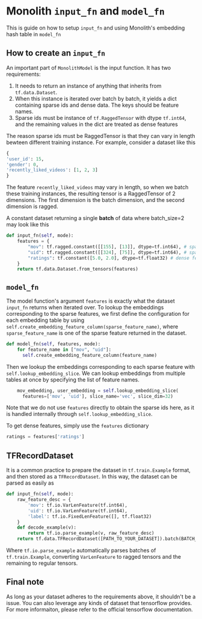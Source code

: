 # Monolith `input_fn` and `model_fn`

This is guide on how to setup `input_fn` and using Monolith's embedding hash table in `model_fn`

## How to create an `input_fn`

An important part of `MonolithModel` is the input function. It has two requirements:
1. It needs to return an instance of anything that inherits from `tf.data.Dataset`.
2. When this instance is iterated over batch by batch, it yields a dict containing sparse ids and dense data. The keys should be feature names.
3. Sparse ids must be instance of `tf.RaggedTensor` with dtype `tf.int64`, and the remaining values in the dict are treated as dense features

The reason sparse ids must be RaggedTensor is that they can vary in length bewteen different training instance. For example, consider a dataset like this

```python
{
'user_id': 15,
'gender': 0,
'recently_liked_videos': [1, 2, 3]
}
```

The feature `recently_liked_videos` may vary in length, so when we batch these training instances, the resulting tensor is a RaggedTensor of 2 dimensions. The first dimension is the batch dimension, and the second dimension is ragged. 

A constant dataset returning a single **batch** of data where batch_size=2 may look like this

```python
def input_fn(self, mode):
    features = {
        "mov": tf.ragged.constant([[155], [13]], dtype=tf.int64), # sparse feature
        "uid": tf.ragged.constant([[324], [75]], dtype=tf.int64), # sparse feature
        "ratings": tf.constant([5.0, 2.0], dtype=tf.float32) # dense feature
    }
    return tf.data.Dataset.from_tensors(features)
```

## `model_fn`

The model function's argument `features` is exactly what the dataset `input_fn` returns when iterated over. To lookup the embeddings corresponding to the sparse features, we first define the configuration for each embedding table by using `self.create_embedding_feature_column(sparse_feature_name)`, where `sparse_feature_name` is one of the sparse feature returned in the dataset. 

```python
def model_fn(self, features, mode):
    for feature_name in ["mov", "uid"]:
      self.create_embedding_feature_column(feature_name)
```

Then we lookup the embeddings corresponding to each sparse feature with `self.lookup_embedding_slice`. We can lookup embeddings from multiple tables at once by specifying the list of feature names. 

```python
    mov_embedding, user_embedding = self.lookup_embedding_slice(
      features=['mov', 'uid'], slice_name='vec', slice_dim=32)
```

Note that we do not use `features` directly to obtain the sparse ids here, as it is handled internally through `self.lookup_embedding_slice`. 

To get dense features, simply use the `features` dictionary

```python
ratings = features['ratings']
```

## TFRecordDataset

It is a common practice to prepare the dataset in `tf.train.Example` format, and then stored as a `TFRecordDataset`. In this way, the dataset can be parsed as easily as 

```python
def input_fn(self, mode):
    raw_feature_desc = {
        'mov': tf.io.VarLenFeature(tf.int64),
        'uid': tf.io.VarLenFeature(tf.int64),
        'label': tf.io.FixedLenFeature([], tf.float32)
    }
    def decode_example(v):
        return tf.io.parse_example(v, raw_feature_desc)
    return tf.data.TFRecordDataset([PATH_TO_YOUR_DATASET]).batch(BATCH_SIZE).map(decode_example)
```

Where `tf.io.parse_example` automatically parses batches of `tf.train.Example`, converting `VarLenFeature` to ragged tensors and the remaining to regular tensors. 

## Final note

As long as your dataset adheres to the requirements above, it shouldn't be a issue. You can also leverage any kinds of dataset that tensorflow provides. For more informaiton, please refer to the official tensorflow documentation. 